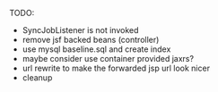 TODO:

- SyncJobListener is not invoked
- remove jsf backed beans (controller)
- use mysql baseline.sql and create index
- maybe consider use container provided jaxrs?
- url rewrite to make the forwarded jsp url look nicer
- cleanup

